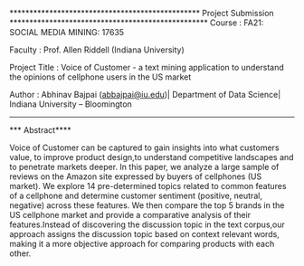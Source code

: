 
************************************************ Project Submission **************************************************
Course : FA21: SOCIAL MEDIA MINING: 17635

Faculty : Prof. Allen Riddell (Indiana University)

Project Title : Voice of Customer - a text mining application to understand the opinions of cellphone users in the 
US market

Author : Abhinav Bajpai (abbajpai@iu.edu)| Department of Data Science| Indiana University – Bloomington
**********************************************************************************************************************

*** Abstract****

Voice of Customer can be captured to gain insights into what customers value, to improve product design,to understand 
competitive landscapes and to penetrate markets deeper. In this paper, we analyze a large sample of reviews on the 
Amazon site expressed by buyers of cellphones (US market). We explore 14 pre-determined topics related to common features 
of a cellphone and determine customer sentiment (positive, neutral, negative) across these features. We then compare the 
top 5 brands in the US cellphone market and provide a comparative analysis of their features.Instead of discovering the 
discussion topic in the text corpus,our approach assigns the discussion topic based on context relevant words, making it 
a more objective approach for comparing products with each other. 
